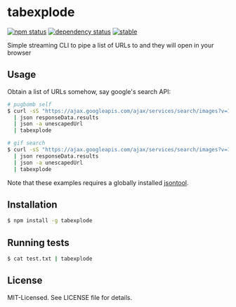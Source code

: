 # tabexplode
[![npm status](http://img.shields.io/npm/v/tabexplode.svg)](https://www.npmjs.org/package/tabexplode)
[![dependency status](https://david-dm.org/clux/tabexplode.svg)](https://david-dm.org/clux/tabexplode)
[![stable](http://img.shields.io/badge/stability-stable-74C614.svg)](http://nodejs.org/api/documentation.html#documentation_stability_index)

Simple streaming CLI to pipe a list of URLs to and they will open in your browser

## Usage
Obtain a list of URLs somehow, say google's search API:

```bash
# pugbomb self
$ curl -sS "https://ajax.googleapis.com/ajax/services/search/images?v=1.0&q=pug&rsz=8"
  | json responseData.results
  | json -a unescapedUrl
  | tabexplode

# gif search
$ curl -sS "https://ajax.googleapis.com/ajax/services/search/images?v=1.0&as_filetype=gif&safe=off&q=gameofthrones%20sausage"
  | json responseData.results
  | json -a unescapedUrl
  | tabexplode
```

Note that these examples requires a globally installed [jsontool](https://npmjs.org/package/jsontool).

## Installation

```bash
$ npm install -g tabexplode
```

## Running tests

```bash
$ cat test.txt | tabexplode
```

## License
MIT-Licensed. See LICENSE file for details.
